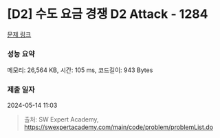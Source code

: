 # [D2] 수도 요금 경쟁 D2 Attack - 1284 

[문제 링크](https://swexpertacademy.com/main/code/problem/problemDetail.do?contestProbId=AV189xUaI8UCFAZN) 

### 성능 요약

메모리: 26,564 KB, 시간: 105 ms, 코드길이: 943 Bytes

### 제출 일자

2024-05-14 11:03



> 출처: SW Expert Academy, https://swexpertacademy.com/main/code/problem/problemList.do